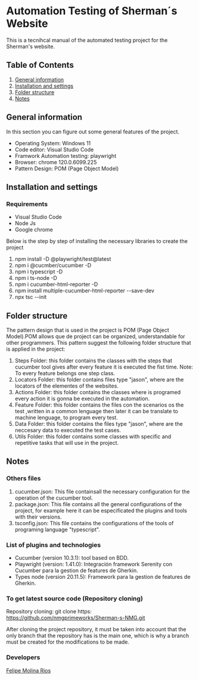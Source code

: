 # Automation Testing of Sherman´s Website
This is a tecnihcal manual of the automated testing project for the Sherman's website.
## Table of Contents
1. [General information]()
2. [Installation and settings]()
3. [Folder structure]()
4. [Notes]()


## General information
In this section you can figure out some general features of the project.
* Operating System: Windows 11
* Code editor: Visual Studio Code
* Framwork Automation testing: playwright
* Browser: chrome 120.0.6099.225
* Pattern Design: POM (Page Object Model)

## Installation and settings

### Requirements
* Visual Studio Code
* Node Js
* Google chrome

Below is the step by step of installing the necessary libraries to create the project
1. npm install -D @playwright/test@latest
2. npm i @cucmber/cucumber -D
3. npm i typescript -D
4. npm i ts-node -D
5. npm i cucumber-html-reporter -D
6. npm install multiple-cucumber-html-reporter --save-dev
7. npx tsc --init

## Folder structure
The pattern design that is used in the project is POM (Page Object Model).POM allows que de project can be organized, understandable for other programmers. This pattern suggest the following folder structure that is applied in the project:

1. Steps Folder: this folder contains the classes with the steps that cucumber tool gives after every feature it is executed the fist time. 
   Note: To every feature belongs one step class.
2. Locators Folder: this folder contains files type "jason", where are the locators of the elementes of the websites.
3. Actions Folder: this folder contains the classes where is programed every action it is gonna be executed in the automation.
4. Feature Folder: this folder contains the files con the scenarios os the test ,written in a common lenguage then later it can be translate to machine lenguage, to program every test.
5. Data Folder: this folder contains the files type "jason", where are the neccesary data to executed the test cases.
6. Utils Folder: this folder contains some classes with specific and repetitive tasks that will use in the project.

## Notes
### Others files
1. cucumber.json: This file containsall the necessary configuration for the operation of the cucumber tool.
2. package.json: This file contains all the general configurations of the project, for example here it can be especificated the plugins and tools with their versions.
3. tsconfig.json: This file contains the configurations of the tools of programing language "typescript". 
   
### List of plugins and technologies
* Cucumber (version 10.3.1): tool based on BDD.
* Playwright (version: 1.41.0): Integración framework Serenity con Cucumber para la gestion de features de Gherkin.
* Types node (version 20.11.5): Framework para la gestion de features de Gherkin.
  
### To get latest source code (Repository cloning)
Repository cloning:
git clone https: https://github.com/nmgprimeworks/Sherman-s-NMG.git

After cloning the project repository, it must be taken into account that the only branch that the repository has is the main one, which is why a branch must be created for the modifications to be made.

### Developers <a name="Developers"></a>
[Felipe Molina Rios](mailto:felipe.molina@nationwidegroup.org)
